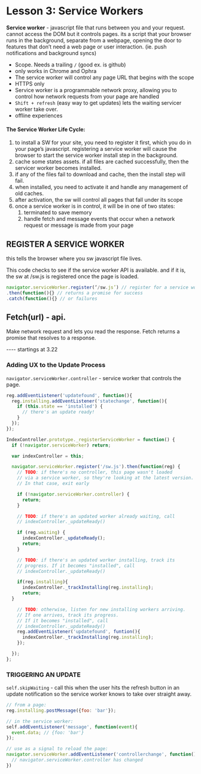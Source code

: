 # Lesson 3: Service Workers

**Service worker** - javascript file that runs between you and your request. cannot access the DOM but it controls pages. its a script that your browser runs in the background, separate from a webpage, opening the door to features that don’t need a web page or user interaction. (ie. push notifications and background syncs)
* Scope. Needs a trailing `/` (good ex. is github)
* only works in Chrome and Ophra
* The service worker will control any page URL that begins with the scope
* HTTPS only
* Service worker is a programmable network proxy, allowing you to control how network requests from your page are handled
* `Shift + refresh` (easy way to get updates) lets the waiting servicer worker take over.
* offline experiences

#### The Service Worker Life Cycle:
1. to install a SW for your site, you need to register it first, which you do in your page’s javascript. registering a service worker will cause the browser to start the service worker install step in the background.
2. cache some states assets. if all files are cached successfully, then the servicer worker becomes installed.
3. if any of the files fail to download and cache, then the install step will fail.
4. when installed, you need to activate it and handle any management of old caches.
5. after activation, the sw will control all pages that fall under its scope
6. once a service worker is in control, it will be in one of two states:
    1. terminated to save memory
    2. handle fetch and message events that occur when a network request or message is made from your page

## REGISTER A SERVICE WORKER
this tells the browser where you sw javascript file lives.

This code checks to see if the service worker API is available. and if it is, the sw at /sw.js is registered once the page is loaded.

```javascript
navigator.serviceWorker.register(‘/sw.js’) // register for a service worker giving a location
.then(function(){} // returns a promise for success
.catch(function(){} // or failures
```

## Fetch(url) - api.
Make network request and lets you read the response. Fetch returns a promise that resolves to a response.


---- startings at 3.22
### Adding UX to the Update Process

`navigator.serviceWorker.controller` - service worker that controls the page.

```javascript
reg.addEventListener('updatefound', function(){
  reg.installing.addEventListener('statechange', function(){
    if (this.state == 'installed') {
      // there's an update ready!
    }
  });
});
```

```javascript
IndexController.prototype._registerServiceWorker = function() {
  if (!navigator.serviceWorker) return;

  var indexController = this;

  navigator.serviceWorker.register('/sw.js').then(function(reg) {
    // TODO: if there's no controller, this page wasn't loaded
    // via a service worker, so they're looking at the latest version.
    // In that case, exit early

    if (!navigator.serviceWorker.controller) {
      return;
    }

    // TODO: if there's an updated worker already waiting, call
    // indexController._updateReady()

    if (reg.waiting) {
      indexController._updateReady();
      return;
    }

    // TODO: if there's an updated worker installing, track its
    // progress. If it becomes "installed", call
    // indexController._updateReady()

    if(reg.installing){
      indexController._trackInstalling(reg.installing);
      return;
  }

    // TODO: otherwise, listen for new installing workers arriving.
    // If one arrives, track its progress.
    // If it becomes "installed", call
    // indexController._updateReady()
    reg.addEventListener('updatefound', funtion(){
      indexController._trackInstalling(reg.installing);
    });

  });
};
```

### TRIGGERING AN UPDATE

`self.skipWaiting` - call this when the user hits the refresh button in an update notification so the service worker knows to take over straight away.

```javascript
// from a page:
reg.installing.postMessage({foo: 'bar'});

// in the service worker:
self.addEventListener('message', function(event){
  event.data; // {foo: 'bar'}
});

// use as a signal to reload the page:
navigator.serviceWorker.addEventListener('controllerchange', function(){
  // navigator.serviceWorker.controller has changed
})
```
